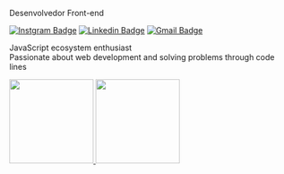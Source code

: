 Desenvolvedor Front-end 



[![Instgram Badge](https://img.shields.io/badge/-@_.guusta-grey?style=flat-square&labelColor=grey&logo=instagram&logoColor=white&link=https://instagram.com/dieegosf)](https://instagram.com/_.guusta) 
[![Linkedin Badge](https://img.shields.io/badge/-Gustavo%20Alve%20Silva-grey?style=flat-square&logo=Linkedin&logoColor=white&link=https://www.linkedin.com/in/gusttaalves/)](https://www.linkedin.com/in/gusttaalves/) 
[![Gmail Badge](https://img.shields.io/badge/-gustavo_alves777@outlook.com-grey?style=flat-square&logo=Gmail&logoColor=white&link=mailtogustavo_alves777@outlook.com)](mailto:gustavo_alves777@outlook.com)

JavaScript ecosystem enthusiast<br>
Passionate about web development and solving problems through code lines

<a href="https://github.com/gustta03">
<img height="150em" src="https://github-readme-stats.vercel.app/api?username=gustta03&show_icons=true&theme=dracula&include_all_commits=true&count_private=true"/>
<img height="150em" src="https://github-readme-stats.vercel.app/api/top-langs/?username=gustta03&layout=compact&langs_count=7&theme=dracula"/>
